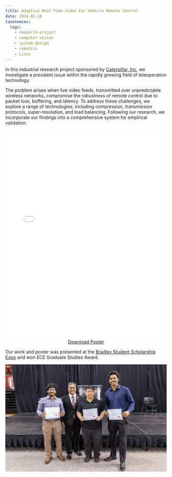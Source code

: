 ```yaml
---
title: Adaptive Real-Time Video For Vehicle Remote Control
date: 2024-05-16
taxonomies:
  tags:
    - research-project
    - computer-vision
    - system-design
    - robotics
    - Linux
---
```


In this industrial research project sponsored by [Caterpillar, Inc](https://www.caterpillar.com/), we investigate a prevalent issue within the rapidly growing field of teleoperation technology.

The problem arises when live video feeds, transmitted over unpredictable wireless networks, compromise the robustness of remote control due to packet loss, buffering, and latency.
To address these challenges, we explore a range of technologies, including compression, transmission protocols, super-resolution, and load balancing.
Following our research, we incorporate our findings into a comprehensive system for empirical validation.

<iframe
  src="poster.pdf"
  type="application/pdf"
  width="100%"
  height="650"
  frameborder="0"
  allowfullscreen
>
</iframe>
<center><a href="poster.pdf">Download Poster</a></center>

Our work and poster was presented at the [Bradley Student Scholarship Expo](https://www.bradley.edu/sites/expo/) and won ECE Graduate Studies Award.

![](award.webp)